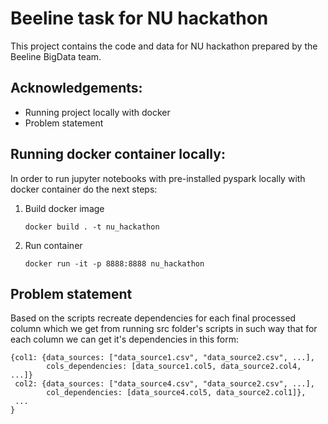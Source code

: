 # Beeline task for NU hackathon 

This project contains the code and data for NU hackathon prepared by the Beeline BigData team.


## Acknowledgements:
- Running project locally with docker
- Problem statement


## Running docker container locally:
In order to run jupyter notebooks with pre-installed pyspark locally with docker container do the next steps:

1. Build docker image

    ```
    docker build . -t nu_hackathon
    ```
2. Run container 
    ```
    docker run -it -p 8888:8888 nu_hackathon
    ```

## Problem statement

Based on the scripts recreate dependencies for each final processed column which we get from running src folder's scripts in such way that for each column we can get it's dependencies in this form:

```
{col1: {data_sources: ["data_source1.csv", "data_source2.csv", ...],
        cols_dependencies: [data_source1.col5, data_source2.col4, ...]}
 col2: {data_sources: ["data_source4.csv", "data_source2.csv", ...],
        col_dependencies: [data_source4.col5, data_source2.col1]},
 ...
}
```




